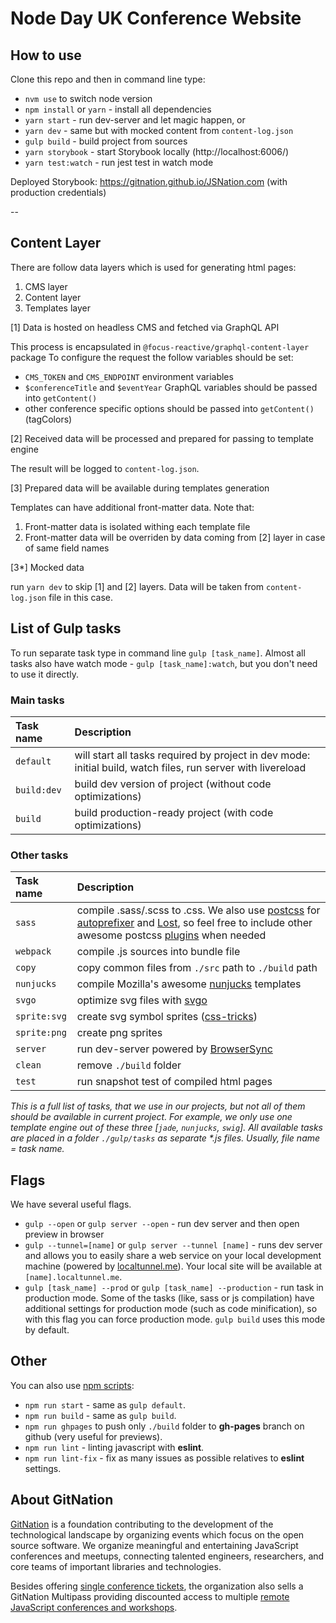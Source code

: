 # Node Day UK Conference Website

## How to use

Clone this repo and then in command line type:

* `nvm use` to switch node version
* `npm install` or `yarn` - install all dependencies
* `yarn start` - run dev-server and let magic happen, or
* `yarn dev` - same but with mocked content from `content-log.json`
* `gulp build` - build project from sources
* `yarn storybook` - start Storybook locally (http://localhost:6006/)
* `yarn test:watch` - run jest test in watch mode

Deployed Storybook: https://gitnation.github.io/JSNation.com (with production credentials)

--

## Content Layer

There are follow data layers which is used for generating html pages:

1. CMS layer
2. Content layer
3. Templates layer

[1] Data is hosted on headless CMS and fetched via GraphQL API

This process is encapsulated in `@focus-reactive/graphql-content-layer` package
To configure the request the follow variables should be set:
- `CMS_TOKEN` and `CMS_ENDPOINT` environment variables
- `$conferenceTitle` and `$eventYear` GraphQL variables should be passed into `getContent()`
- other conference specific options should be passed into `getContent()` (tagColors)

[2] Received data will be processed and prepared for passing to template engine

The result will be logged to `content-log.json`.

[3] Prepared data will be available during templates generation

Templates can have additional front-matter data. Note that:
1. Front-matter data is isolated withing each template file
2. Front-matter data will be overriden by data coming from [2] layer in case of same field names

[3*] Mocked data

run `yarn dev` to skip [1] and [2] layers. Data will be taken from `content-log.json` file in this case.

## List of Gulp tasks

To run separate task type in command line `gulp [task_name]`.
Almost all tasks also have watch mode - `gulp [task_name]:watch`, but you don't need to use it directly.

### Main tasks
Task name          | Description
:------------------|:----------------------------------
`default`          | will start all tasks required by project in dev mode: initial build, watch files, run server with livereload
`build:dev`        | build dev version of project (without code optimizations)
`build`            | build production-ready project (with code optimizations)

### Other tasks
Task name          | Description
:------------------|:----------------------------------
`sass` 	         | compile .sass/.scss to .css. We also use [postcss](https://github.com/postcss/postcss) for [autoprefixer](https://github.com/postcss/autoprefixer) and [Lost](https://github.com/peterramsing/lost), so feel free to include other awesome postcss [plugins](https://github.com/postcss/postcss#plugins) when needed
`webpack`          | compile .js sources into bundle file
`copy`             | copy common files from `./src` path to `./build` path
`nunjucks`         | compile Mozilla's awesome [nunjucks](https://mozilla.github.io/nunjucks/) templates
`svgo`             | optimize svg files with [svgo](https://github.com/svg/svgo)
`sprite:svg`       | create svg symbol sprites ([css-tricks](https://css-tricks.com/svg-sprites-use-better-icon-fonts/))
`sprite:png`       | create png sprites
`server`           | run dev-server powered by [BrowserSync](https://www.browsersync.io/)
`clean`            | remove `./build` folder
`test`             | run snapshot test of compiled html pages

_This is a full list of tasks, that we use in our projects, but not all of them should be available in current project. For example, we only use one template engine out of these three [`jade`, `nunjucks`, `swig`]. All available tasks are placed in a folder `./gulp/tasks` as separate *.js files. Usually, file name = task name._


## Flags

We have several useful flags.

* `gulp --open` or `gulp server --open` - run dev server and then open preview in browser
* `gulp --tunnel=[name]` or `gulp server --tunnel [name]` - runs dev server and allows you to easily share a web service on your local development machine (powered by [localtunnel.me](https://localtunnel.me/)). Your local site will be available at `[name].localtunnel.me`.
* `gulp [task_name] --prod` or `gulp [task_name] --production` - run task in production mode. Some of the tasks (like, sass or js compilation) have additional settings for production mode (such as code minification), so with this flag you can force production mode. `gulp build` uses this mode by default.

## Other
You can also use [npm scripts](https://docs.npmjs.com/misc/scripts):

* `npm run start` - same as `gulp default`.
* `npm run build` - same as `gulp build`.
* `npm run ghpages` to push only `./build` folder to **gh-pages** branch on github (very useful for previews).
* `npm run lint` - linting javascript with **eslint**.
* `npm run lint-fix` - fix as many issues as possible relatives to **eslint** settings.

## About GitNation

[GitNation](https://gitnation.org/#about) is a foundation contributing to the development of the technological landscape by organizing events which focus on the open source software. We organize meaningful and entertaining JavaScript conferences and meetups, connecting talented engineers, researchers, and core teams of important libraries and technologies.

Besides offering [single conference tickets](https://gitnation.org/#events), the organization also sells a GitNation Multipass providing discounted access to multiple [remote JavaScript conferences and workshops](https://portal.gitnation.org/multipass).
